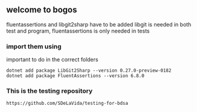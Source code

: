 ## welcome to bogos

fluentassertions and libgit2sharp have to be added 
libgit is needed in both test and program, fluentassertions is only needed in tests

### import them using 
important to do in the correct folders
```
dotnet add package LibGit2Sharp --version 0.27.0-preview-0182
dotnet add package FluentAssertions --version 6.8.0
```

### This is the testing repository
```
https://github.com/SDeLaVida/testing-for-bdsa
```